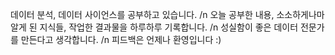 데이터 분석, 데이터 사이언스를 공부하고 있습니다. /n
오늘 공부한 내용, 소소하게나마 알게 된 지식들, 작업한 결과물을 하루하루 기록합니다. /n
성실함이 좋은 데이터 전문가를 만든다고 생각합니다. /n
피드백은 언제나 환영입니다 :)